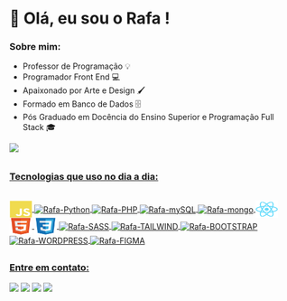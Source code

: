 <h1>&#128075; Olá, eu sou o Rafa !</h1>

<h3>Sobre mim:</h3>
<ul>
    <li>Professor de Programação 💡</li>
    <li>Programador Front End 💻</li>
    <li>Apaixonado por Arte e Design 🖌</li>
    <li>Formado em Banco de Dados 🗄</li>
    <li>Pós Graduado em Docência do Ensino Superior e Programação Full Stack 🎓</li>
</ul>
<div align="left">
  <a href="https://github.com/Rafa-py">
  <img height="180em" src="https://github-readme-stats.vercel.app/api?username=Rafa-py&show_icons=true&theme=gotham&include_all_commits=true&count_private=true"/>
</div>  
    
##

<h3>Tecnologias que uso no dia a dia:</h3>
<div style="display: inline_block"><br>
  <img align="center" alt="Rafa-Js" height="30" width="40" src="https://raw.githubusercontent.com/devicons/devicon/master/icons/javascript/javascript-plain.svg">
  <img align="center" alt="Rafa-Python" height="30" width="40" src="https://img.icons8.com/?size=256&id=pIJdjOoL6KfU&format=png">
      <img align="center" alt="Rafa-PHP" height="30" width="40" src="https://img.icons8.com/?size=256&id=fAMVO_fuoOuC&format=png">
  <img align="center" alt="Rafa-mySQL" height="30" width="40" src="https://img.icons8.com/?size=256&id=9nLaR5KFGjN0&format=png">
      <img align="center" alt="Rafa-mongo" height="30" width="40" src="https://cdn.iconscout.com/icon/free/png-512/free-mongodb-3-1175138.png?f=webp&w=256">
  <img align="center" alt="Rafa-React" height="30" width="40" src="https://raw.githubusercontent.com/devicons/devicon/master/icons/react/react-original.svg">
  <img align="center" alt="Rafa-HTML" height="30" width="40" src="https://raw.githubusercontent.com/devicons/devicon/master/icons/html5/html5-original.svg">
  <img align="center" alt="Rafa-CSS" height="30" width="40" src="https://raw.githubusercontent.com/devicons/devicon/master/icons/css3/css3-original.svg">
  <img align="center" alt="Rafa-SASS" height="30" width="40"  src="https://cdn.jsdelivr.net/gh/devicons/devicon/icons/sass/sass-original.svg" />
  <img align="center" alt="Rafa-TAILWIND" height="30" width="40" src="https://static-00.iconduck.com/assets.00/tailwind-css-icon-512x307-1v56l8ed.png" />
  <img align="center" alt="Rafa-BOOTSTRAP" height="30" width="40" src="https://cdn.jsdelivr.net/gh/devicons/devicon/icons/bootstrap/bootstrap-original-wordmark.svg" />
  <img align="center" alt="Rafa-WORDPRESS" height="30" width="40" src="https://cdn.jsdelivr.net/gh/devicons/devicon/icons/wordpress/wordpress-plain.svg" />
  <img align="center" alt="Rafa-FIGMA" height="30" width="40" src="https://cdn.jsdelivr.net/gh/devicons/devicon/icons/figma/figma-original.svg" />         
</div>

##
    
<h3>Entre em contato:</h3>
<div>
     <a href="https://www.linkedin.com/in/rafael-pinto-3005a325a/" target="_blank"><img src="https://img.shields.io/badge/LinkedIn-0077B5?style=for-the-badge&logo=linkedin&logoColor=white" target="_blank"></a>
     <a href=mailto:rafadevjs@gmail.com target="_blank"><img src="https://img.shields.io/badge/Gmail-D14836?style=for-the-badge&logo=gmail&logoColor=white" target="_blank"></a>
 <a href="https://web.whatsapp.com/send?phone=5511937183822" target="_blank"><img src="https://img.shields.io/badge/WhatsApp-25D366?style=for-the-badge&logo=whatsapp&logoColor=white" target="_blank"></a>
 <a href="https://rafa-py.github.io/portfolio-redisign/" target="_blank"><img src="https://img.shields.io/badge/website-000000?style=for-the-badge&logo=About.me&logoColor=white" target="_blank"></a>
</div>

